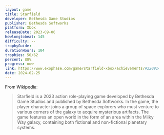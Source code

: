 ```yaml
---
layout: game
title: Starfield
developer: Bethesda Game Studios
publisher: Bethesda Softworks
platform: Xbox
releaseDate: 2023-09-06
howlongtobeat: 145
difficulty: --
trophyGuide: --
durationHours: 104
trophies: 50/62
percent: 80%
progress: now
link: https://www.exophase.com/game/starfield-xbox/achievements/#2209141
date: 2024-02-25
---
```


From [Wikipedia](https://en.wikipedia.org/wiki/Starfield_(video_game)):

> Starfield is a 2023 action role-playing game developed by Bethesda Game Studios and published by Bethesda Softworks. In the game, the player character joins a group of space explorers who must venture to various corners of the galaxy to acquire mysterious artifacts. The game features an open world in the form of an area within the Milky Way galaxy, containing both fictional and non-fictional planetary systems.
